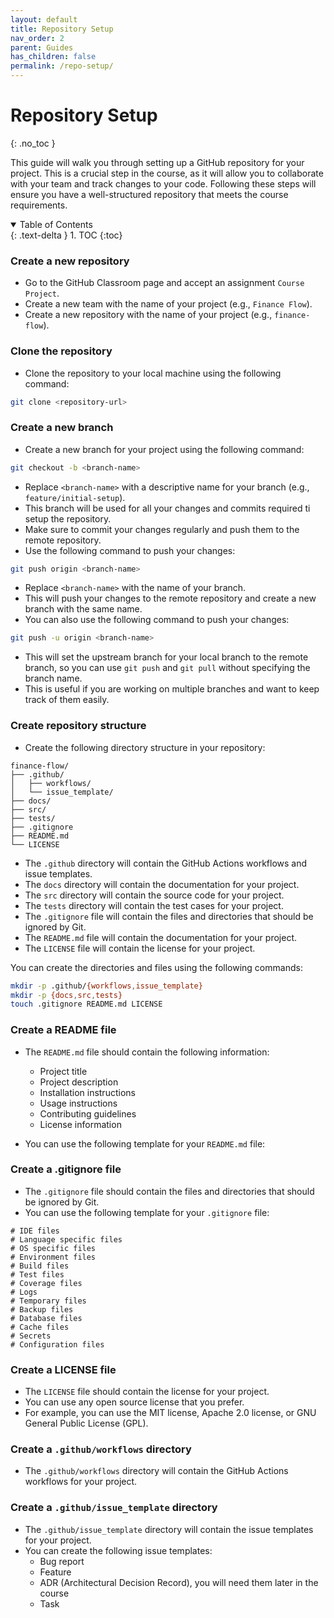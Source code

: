 ```yaml
---
layout: default
title: Repository Setup
nav_order: 2
parent: Guides
has_children: false
permalink: /repo-setup/
---
```


# Repository Setup
{: .no_toc }

This guide will walk you through setting up a GitHub repository for your project. This is a crucial step in the course, as it will allow you to collaborate with your team and track changes to your code.
Following these steps will ensure you have a well-structured repository that meets the course requirements.

<details open markdown="block">
  <summary>Table of Contents</summary>
  {: .text-delta }
1. TOC
{:toc}
</details>

### Create a new repository
- Go to the GitHub Classroom page and accept an assignment `Course Project`.
- Create a new team with the name of your project (e.g., `Finance Flow`).
- Create a new repository with the name of your project (e.g., `finance-flow`).

### Clone the repository
- Clone the repository to your local machine using the following command:
```bash
git clone <repository-url>
```

### Create a new branch
- Create a new branch for your project using the following command:
```bash
git checkout -b <branch-name>
```
- Replace `<branch-name>` with a descriptive name for your branch (e.g., `feature/initial-setup`).
- This branch will be used for all your changes and commits required ti setup the repository.
- Make sure to commit your changes regularly and push them to the remote repository.
- Use the following command to push your changes:
```bash
git push origin <branch-name>
```
- Replace `<branch-name>` with the name of your branch.
- This will push your changes to the remote repository and create a new branch with the same name.
- You can also use the following command to push your changes:
```bash
git push -u origin <branch-name>
```
- This will set the upstream branch for your local branch to the remote branch, so you can use `git push` and `git pull` without specifying the branch name.
- This is useful if you are working on multiple branches and want to keep track of them easily.

### Create repository structure
- Create the following directory structure in your repository:
```
finance-flow/
├── .github/
│   ├── workflows/
│   └── issue_template/
├── docs/
├── src/
├── tests/
├── .gitignore
├── README.md
└── LICENSE
```
- The `.github` directory will contain the GitHub Actions workflows and issue templates.
- The `docs` directory will contain the documentation for your project.
- The `src` directory will contain the source code for your project.
- The `tests` directory will contain the test cases for your project.
- The `.gitignore` file will contain the files and directories that should be ignored by Git.
- The `README.md` file will contain the documentation for your project.
- The `LICENSE` file will contain the license for your project.

You can create the directories and files using the following commands:
```bash
mkdir -p .github/{workflows,issue_template}
mkdir -p {docs,src,tests}
touch .gitignore README.md LICENSE
```

### Create a README file
- The `README.md` file should contain the following information:
    - Project title
    - Project description
    - Installation instructions
    - Usage instructions
    - Contributing guidelines
    - License information

- You can use the following template for your `README.md` file:

### Create a .gitignore file
- The `.gitignore` file should contain the files and directories that should be ignored by Git.
- You can use the following template for your `.gitignore` file:
```
# IDE files
# Language specific files
# OS specific files
# Environment files
# Build files
# Test files
# Coverage files
# Logs
# Temporary files
# Backup files
# Database files
# Cache files
# Secrets
# Configuration files
```

### Create a LICENSE file
- The `LICENSE` file should contain the license for your project.
- You can use any open source license that you prefer.
- For example, you can use the MIT license, Apache 2.0 license, or GNU General Public License (GPL).

### Create a `.github/workflows` directory
- The `.github/workflows` directory will contain the GitHub Actions workflows for your project.

### Create a `.github/issue_template` directory
- The `.github/issue_template` directory will contain the issue templates for your project.
- You can create the following issue templates:
    - Bug report
    - Feature
    - ADR (Architectural Decision Record), you will need them later in the course
    - Task